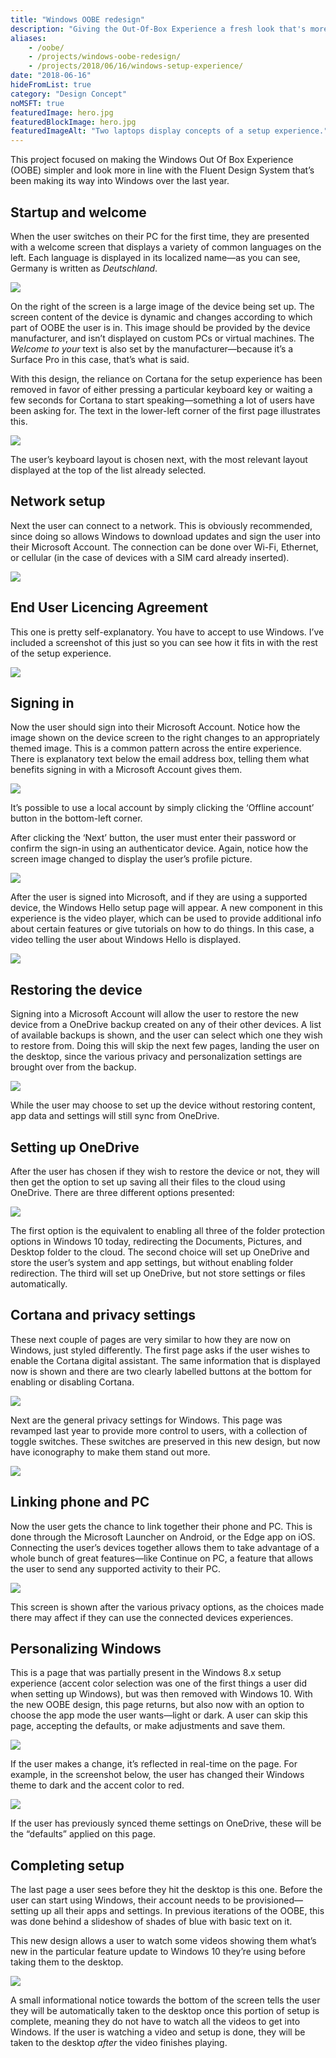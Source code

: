 ```yaml
---
title: "Windows OOBE redesign"
description: "Giving the Out-Of-Box Experience a fresh look that's more in line with the Fluent Design System."
aliases:
    - /oobe/
    - /projects/windows-oobe-redesign/
    - /projects/2018/06/16/windows-setup-experience/
date: "2018-06-16"
hideFromList: true
category: "Design Concept"
noMSFT: true
featuredImage: hero.jpg
featuredBlockImage: hero.jpg
featuredImageAlt: "Two laptops display concepts of a setup experience."
---
```


This project focused on making the Windows Out Of Box Experience (OOBE) simpler and look more in line with the Fluent Design System that’s been making its way into Windows over the last year.

## Startup and welcome

When the user switches on their PC for the first time, they are presented with a welcome screen that displays a variety of common languages on the left. Each language is displayed in its localized name—as you can see, Germany is written as _Deutschland_.

![](./welcome.jpg)

On the right of the screen is a large image of the device being set up. The screen content of the device is dynamic and changes according to which part of OOBE the user is in. This image should be provided by the device manufacturer, and isn’t displayed on custom PCs or virtual machines. The _Welcome to your_ text is also set by the manufacturer—because it’s a Surface Pro in this case, that’s what is said.

With this design, the reliance on Cortana for the setup experience has been removed in favor of either pressing a particular keyboard key or waiting a few seconds for Cortana to start speaking—something a lot of users have been asking for. The text in the lower-left corner of the first page illustrates this.

![](./keyboard.jpg)

The user’s keyboard layout is chosen next, with the most relevant layout displayed at the top of the list already selected.

## Network setup

Next the user can connect to a network. This is obviously recommended, since doing so allows Windows to download updates and sign the user into their Microsoft Account. The connection can be done over Wi-Fi, Ethernet, or cellular (in the case of devices with a SIM card already inserted).

![](./wifi.jpg)

## End User Licencing Agreement

This one is pretty self-explanatory. You have to accept to use Windows. I’ve included a screenshot of this just so you can see how it fits in with the rest of the setup experience.

![](./eula.jpg)

## Signing in

Now the user should sign into their Microsoft Account. Notice how the image shown on the device screen to the right changes to an appropriately themed image. This is a common pattern across the entire experience. There is explanatory text below the email address box, telling them what benefits signing in with a Microsoft Account gives them.

![](./sign-in-1.jpg)

It’s possible to use a local account by simply clicking the ‘Offline account’ button in the bottom-left corner.

After clicking the ‘Next’ button, the user must enter their password or confirm the sign-in using an authenticator device. Again, notice how the screen image changed to display the user’s profile picture.

![](./sign-in-2.jpg)

After the user is signed into Microsoft, and if they are using a supported device, the Windows Hello setup page will appear. A new component in this experience is the video player, which can be used to provide additional info about certain features or give tutorials on how to do things. In this case, a video telling the user about Windows Hello is displayed.

![](./sign-in-hello.jpg)

## Restoring the device

Signing into a Microsoft Account will allow the user to restore the new device from a OneDrive backup created on any of their other devices. A list of available backups is shown, and the user can select which one they wish to restore from. Doing this will skip the next few pages, landing the user on the desktop, since the various privacy and personalization settings are brought over from the backup.

![](./restore.jpg)

While the user may choose to set up the device without restoring content, app data and settings will still sync from OneDrive.

## Setting up OneDrive

After the user has chosen if they wish to restore the device or not, they will then get the option to set up saving all their files to the cloud using OneDrive. There are three different options presented:

![](./onedrive.jpg)

The first option is the equivalent to enabling all three of the folder protection options in Windows 10 today, redirecting the Documents, Pictures, and Desktop folder to the cloud. The second choice will set up OneDrive and store the user’s system and app settings, but without enabling folder redirection. The third will set up OneDrive, but not store settings or files automatically.

## Cortana and privacy settings

These next couple of pages are very similar to how they are now on Windows, just styled differently. The first page asks if the user wishes to enable the Cortana digital assistant. The same information that is displayed now is shown and there are two clearly labelled buttons at the bottom for enabling or disabling Cortana.

![](./cortana.jpg)

Next are the general privacy settings for Windows. This page was revamped last year to provide more control to users, with a collection of toggle switches. These switches are preserved in this new design, but now have iconography to make them stand out more.

![](./privacy.jpg)

## Linking phone and PC

Now the user gets the chance to link together their phone and PC. This is done through the Microsoft Launcher on Android, or the Edge app on iOS. Connecting the user’s devices together allows them to take advantage of a whole bunch of great features—like Continue on PC, a feature that allows the user to send any supported activity to their PC.

![](./continue-on-pc.jpg)

This screen is shown after the various privacy options, as the choices made there may affect if they can use the connected devices experiences.

## Personalizing Windows

This is a page that was partially present in the Windows 8.x setup experience (accent color selection was one of the first things a user did when setting up Windows), but was then removed with Windows 10. With the new OOBE design, this page returns, but also now with an option to choose the app mode the user wants—light or dark. A user can skip this page, accepting the defaults, or make adjustments and save them.

![](./theme.jpg)

If the user makes a change, it’s reflected in real-time on the page. For example, in the screenshot below, the user has changed their Windows theme to dark and the accent color to red.

![](./theme-changed.jpg)

If the user has previously synced theme settings on OneDrive, these will be the “defaults” applied on this page.

## Completing setup

The last page a user sees before they hit the desktop is this one. Before the user can start using Windows, their account needs to be provisioned—setting up all their apps and settings. In previous iterations of the OOBE, this was done behind a slideshow of shades of blue with basic text on it.

This new design allows a user to watch some videos showing them what’s new in the particular feature update to Windows 10 they’re using before taking them to the desktop.

![](./finished.jpg)

A small informational notice towards the bottom of the screen tells the user they will be automatically taken to the desktop once this portion of setup is complete, meaning they do not have to watch all the videos to get into Windows. If the user is watching a video and setup is done, they will be taken to the desktop _after_ the video finishes playing.
